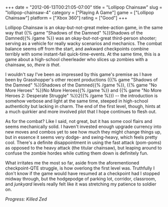 +++
date = "2012-06-13T00:21:05-07:00"
title = "Lollipop Chainsaw"
slug = "lollipop-chainsaw-4"
category = ["Playing A Game"]
game = ["Lollipop Chainsaw"]
platform = ["Xbox 360"]
rating = ["Good"]
+++

Lollipop Chainsaw is an okay-but-not-great melee-action game, in the same way that {{% game "Shadows of the Damned" %}}Shadows of the Damned{{% /game %}} was an okay-but-not-great third-person shooter; serving as a vehicle for really wacky scenarios and mechanics.  The combat balance seems off from the start, and awkward checkpoints combine terribly with some instant-fail quick-time-events.  At the same time, this is a game about a high-school cheerleader who slices up zombies with a chainsaw, so, <i>there is that</i>.

I wouldn't say I've been as impressed by this game's premise as I have been by Grasshopper's other recent productions ({{% game "Shadows of the Damned" %}}Shadows of the Damned{{% /game %}}, {{% game "No More Heroes" %}}No More Heroes{{% /game %}} and {{% game "No More Heroes 2: Desperate Struggle" %}}2{{% /game %}}) -- the introduction is somehow verbose and light at the same time, steeped in high-school authenticity but lacking in charm.  The end of the first level, though, hints at a much quirkier and more involved plot that I hope continues to flesh out.

As for the combat?  Like I said, not great, but it has some cool flairs and seems mechanically solid.  I haven't invested enough upgrade currency into new moves and combos yet to see how much they might change things up, but in essence it seems very dodge- and swing-heavy, which feels pretty cool.  There's a definite disappointment in using the fast attack (pom-poms) as opposed to the heavy attack (the titular chainsaw), but leaping around to confuse the zombie hordes while cutting them down is definitely fun.

What irritates me the most so far, aside from the aforementioned checkpoint-QTE struggle, is how overlong the first level was.  Truthfully I don't know if the game would have resumed at a checkpoint had I stopped midway through, but the hodgepodge of parking lot, corridor, classroom, and <i>junkyard</i> levels really felt like it was stretching my patience to soldier on.

<i>Progress: Killed Zed</i>